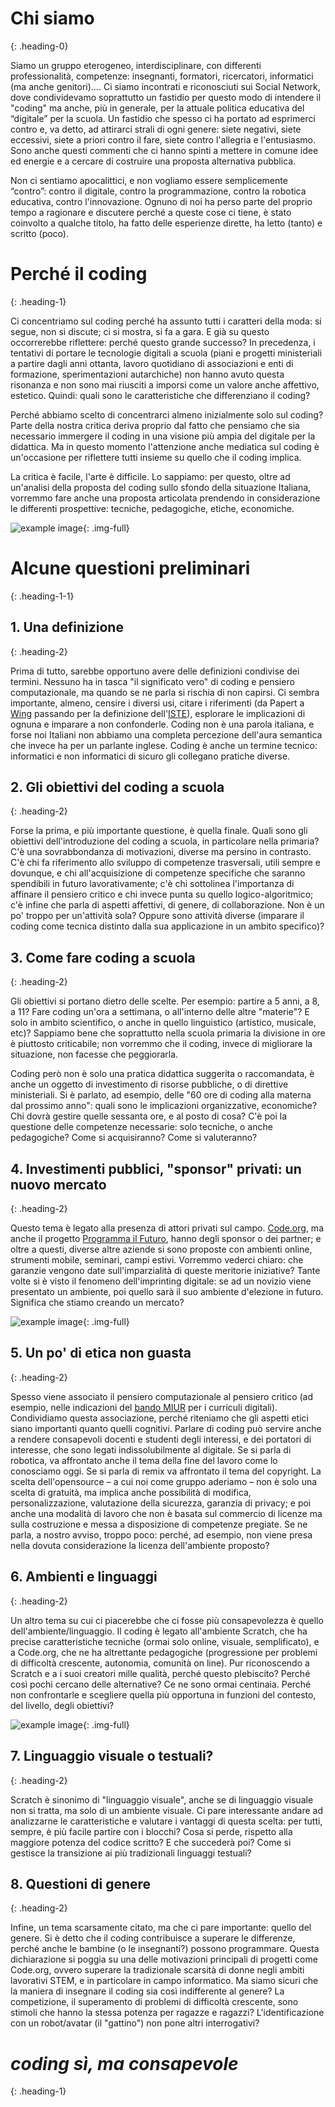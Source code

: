 # Chi siamo
{: .heading-0}

Siamo un gruppo eterogeneo, interdisciplinare, con differenti professionalità, competenze: insegnanti, formatori, ricercatori, informatici (ma anche genitori)…. Ci siamo incontrati e riconosciuti sui Social Network, dove condividevamo soprattutto un fastidio per questo modo di intendere il "coding" ma anche, più in generale, per la attuale politica educativa del “digitale” per la scuola. Un fastidio che spesso ci ha portato ad esprimerci contro e, va detto, ad attirarci strali di ogni genere: siete negativi, siete eccessivi, siete a priori contro il fare, siete contro l'allegria e l'entusiasmo. Sono anche questi commenti che ci hanno spinti a mettere in comune idee ed energie e a cercare di costruire una proposta alternativa pubblica.

Non ci sentiamo apocalittici, e non vogliamo essere semplicemente “contro”: contro il digitale, contro la programmazione, contro la robotica educativa, contro l'innovazione. Ognuno di noi ha perso parte del proprio tempo a ragionare e discutere perché a queste cose ci tiene, è stato coinvolto a qualche titolo, ha fatto delle esperienze dirette, ha letto (tanto) e scritto (poco).

# Perché il coding
{: .heading-1}

Ci concentriamo sul coding perché ha assunto tutti i caratteri della moda: si segue, non si discute; ci si mostra, si fa a gara. E già su questo occorrerebbe riflettere: perché questo grande successo? In precedenza, i tentativi di portare le tecnologie digitali a scuola (piani e progetti ministeriali a partire dagli anni ottanta, lavoro quotidiano di associazioni e enti di formazione, sperimentazioni autarchiche) non hanno avuto questa risonanza e non sono mai riusciti a imporsi come un valore anche affettivo, estetico. Quindi: quali sono le caratteristiche che differenziano il coding?

Perché abbiamo scelto di concentrarci almeno inizialmente solo sul coding? Parte della nostra critica deriva proprio dal fatto che pensiamo che sia necessario immergere il coding in una visione più ampia del digitale per la didattica. Ma in questo momento l'attenzione anche mediatica sul coding è un'occasione per riflettere tutti insieme su quello che il coding implica.

La critica è facile, l'arte è difficile. Lo sappiamo: per questo, oltre ad un'analisi della proposta del coding sullo sfondo della situazione Italiana, vorremmo fare anche una proposta articolata prendendo in considerazione le differenti prospettive: tecniche, pedagogiche, etiche, economiche.

![example image](/images/film-2.jpg "An exemplary image"){: .img-full}

# Alcune questioni preliminari
{: .heading-1-1}

## 1. Una definizione
{: .heading-2}

Prima di tutto, sarebbe opportuno avere delle definizioni condivise dei termini. Nessuno ha in tasca "il significato vero" di coding e pensiero computazionale, ma quando se ne parla si rischia di non capirsi. Ci sembra importante, almeno, censire i diversi usi, citare i riferimenti (da Papert a [Wing](https://www.cs.cmu.edu/~15110-s13/Wing06-ct.pdf) passando per la definizione dell'[ISTE](http://www.iste.org/docs/ct-documents/computational-thinking-operational-definition-flyer.pdf)), esplorare le implicazioni di ognuna e imparare a non confonderle. Coding non è una parola italiana, e forse noi Italiani non abbiamo una completa percezione dell'aura semantica che invece ha per un parlante inglese. Coding è anche un termine tecnico: informatici e non informatici di sicuro gli collegano pratiche diverse.

## 2. Gli obiettivi del coding a scuola
{: .heading-2}

Forse la prima, e più importante questione, è quella finale. Quali sono gli obiettivi dell'introduzione del coding a scuola, in particolare nella primaria? C'è una sovrabbondanza di motivazioni, diverse ma persino in contrasto. C'è chi fa riferimento allo sviluppo di competenze trasversali, utili sempre e dovunque, e chi all'acquisizione di competenze specifiche che saranno spendibili in futuro lavorativamente; c'è chi sottolinea l'importanza di affinare il pensiero critico e chi invece punta su quello logico-algoritmico; c'è infine che parla di aspetti affettivi, di genere, di collaborazione. Non è un po' troppo per un'attività sola? Oppure sono attività diverse (imparare il coding come tecnica distinto dalla sua applicazione in un ambito specifico)?

## 3. Come fare coding a scuola
{: .heading-2}

Gli obiettivi si portano dietro delle scelte. Per esempio: partire a 5 anni, a 8, a 11? Fare coding un'ora a settimana, o all'interno delle altre "materie"? E solo in ambito scientifico, o anche in quello linguistico (artistico, musicale, etc)? Sappiamo bene che soprattutto nella scuola primaria la divisione in ore è piuttosto criticabile; non vorremmo che il coding, invece di migliorare la situazione, non facesse che peggiorarla.

Coding però non è solo una pratica didattica suggerita o raccomandata, è anche un oggetto di investimento di risorse pubbliche, o di direttive ministeriali. Si è parlato, ad esempio, delle "60 ore di coding alla materna dal prossimo anno": quali sono le implicazioni organizzative, economiche? Chi dovrà gestire quelle sessanta ore, e al posto di cosa? C'è poi la questione delle competenze necessarie: solo tecniche, o anche pedagogiche? Come si acquisiranno? Come si valuteranno?

## 4. Investimenti pubblici, "sponsor" privati: un nuovo mercato
{: .heading-2}

Questo tema è legato alla presenza di attori privati sul campo. [Code.org](http://code.org/), ma anche il progetto [Programma il Futuro](http://programmailfuturo.it/), hanno degli sponsor o dei partner; e oltre a questi, diverse altre aziende si sono proposte con ambienti online, strumenti mobile, seminari, campi estivi. Vorremmo vederci chiaro: che garanzie vengono date sull'imparzialità di queste meritorie iniziative? Tante volte si è visto il fenomeno dell'imprinting digitale: se ad un novizio viene presentato un ambiente, poi quello sarà il suo ambiente d'elezione in futuro. Significa che stiamo creando un mercato?

![example image](/images/film-3.jpg "An exemplary image"){: .img-full}

## 5. Un po' di etica non guasta 
{: .heading-2}

Spesso viene associato il pensiero computazionale al pensiero critico (ad esempio, nelle indicazioni del [bando MIUR](http://www.istruzione.it/scuola_digitale/curricoli_digitali.shtml) per i curriculi digitali). Condividiamo questa associazione, perché riteniamo che gli aspetti etici siano importanti quanto quelli cognitivi. Parlare di coding può servire anche a rendere consapevoli docenti e studenti degli interessi, e dei portatori di interesse, che sono legati indissolubilmente al digitale. Se si parla di robotica, va affrontato anche il tema della fine del lavoro come lo conosciamo oggi. Se si parla di remix va affrontato il tema del copyright. La scelta dell'opensource – a cui noi come gruppo aderiamo – non è solo una scelta di gratuità, ma implica anche possibilità di modifica, personalizzazione, valutazione della sicurezza, garanzia di privacy; e poi anche una modalità di lavoro che non è basata sul commercio di licenze ma sulla costruzione e messa a disposizione di competenze pregiate. Se ne parla, a nostro avviso, troppo poco: perché, ad esempio, non viene presa nella dovuta considerazione la licenza dell'ambiente proposto?

## 6. Ambienti e linguaggi
{: .heading-2}

Un altro tema su cui ci piacerebbe che ci fosse più consapevolezza è quello dell'ambiente/linguaggio. Il coding è legato all'ambiente Scratch, che ha precise caratteristiche tecniche (ormai solo online, visuale, semplificato), e a Code.org, che ne ha altrettante pedagogiche (progressione per problemi di difficoltà crescente, autonomia, comunità on line). Pur riconoscendo a Scratch e a i suoi creatori mille qualità, perché questo plebiscito? Perché così pochi cercano delle alternative? Ce ne sono ormai centinaia. Perché non confrontarle e scegliere quella più opportuna in funzioni del contesto, del livello, degli obiettivi?

![example image](/images/film-4.jpg "An exemplary image"){: .img-full}

## 7. Linguaggio visuale o testuali?
{: .heading-2}

Scratch è sinonimo di "linguaggio visuale", anche se di linguaggio visuale non si tratta, ma solo di un ambiente visuale. Ci pare interessante andare ad analizzarne le caratteristiche e valutare i vantaggi di questa scelta: per tutti, sempre, è più facile partire con i blocchi? Cosa si perde, rispetto alla maggiore potenza del codice scritto? E che succederà poi? Come si gestisce la transizione ai più tradizionali linguaggi testuali?

## 8. Questioni di genere
{: .heading-2}

Infine, un tema scarsamente citato, ma che ci pare importante: quello del genere. Si è detto che il coding contribuisce a superare le differenze, perché anche le bambine (o le insegnanti?) possono programmare. Questa dichiarazione si poggia su una delle motivazioni principali di progetti come Code.org, ovvero superare la tradizionale scarsità di donne negli ambiti lavorativi STEM, e in particolare in campo informatico. Ma siamo sicuri che la maniera di insegnare il coding sia così indifferente al genere? La competizione, il superamento di problemi di difficoltà crescente, sono stimoli che hanno la stessa potenza per ragazze e ragazzi? L'identificazione con un robot/avatar (il "gattino") non pone altri interrogativi?

# _coding sì, ma consapevole_
{: .heading-1}
